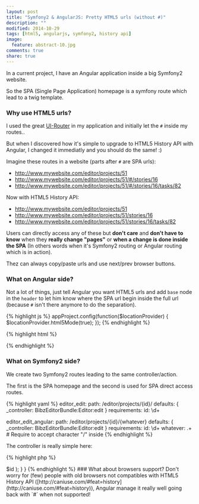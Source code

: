 ```yaml
---
layout: post
title: "Symfony2 & AngularJS: Pretty HTML5 urls (without #)"
description: ""
modified: 2014-10-29
tags: [html5, angularjs, symfony2, history api]
image:
  feature: abstract-10.jpg
comments: true
share: true  
---
```



In a current project, I have an Angular application inside a big Symfony2 website.

So the SPA (Single Page Application) homepage is a symfony route which lead to a twig template.


### <i class="icon icon-asterisk"></i> Why use HTML5 urls?

I used the great [UI-Router](https://github.com/angular-ui/ui-router) in my application and initially let the `#` inside my routes..

But when I discovered how it's simple to upgrade to HTML5 History API with Angular, I changed it immediatly and you should do the same! :)

Imagine these routes in a website (parts after `#` are SPA urls):

* http://www.mywebsite.com/editor/projects/51
* http://www.mywebsite.com/editor/projects/51/#/stories/16
* http://www.mywebsite.com/editor/projects/51/#/stories/16/tasks/82

Now with HTML5 History API:

* http://www.mywebsite.com/editor/projects/51
* http://www.mywebsite.com/editor/projects/51/stories/16
* http://www.mywebsite.com/editor/projects/51/stories/16/tasks/82

Users can directly access any of these but **don't care** and **don't have to know** when they **really change "pages"** or **when a change is done inside the SPA** (In others words when it's Symfony2 routing or Angular routing which is in action).

Thez can always copy/paste urls and use next/prev browser buttons.


### <i class="icon icon-asterisk"></i> What on Angular side?

Not a lot of things, just tell Angular you want HTML5 urls and add `base` node in the `header` to let him know where the SPA url begin inside the full url (because `#` isn't there anymore to do the separation).

{% highlight js %}
appProject.config(function($locationProvider) {
    $locationProvider.html5Mode(true);
});
{% endhighlight %}

{% highlight html %}
<head>
    <meta charset="utf-8">
    <base href="{ { path('editor_edit', {id: project_id}) } }">
</head>
{% endhighlight %}


### <i class="icon icon-asterisk"></i> What on Symfony2 side?

We create two Symfony2 routes leading to the same controller/action.

The first is the SPA homepage and the second is used for SPA direct access routes.

{% highlight yaml %}
editor_edit:
    path: /editor/projects/{id}/
    defaults: { _controller: BibzEditorBundle:Editor:edit }
    requirements:
        id: \d+
        
editor_edit_angular:
    path: /editor/projects/{id}/{whatever}
    defaults: { _controller: BibzEditorBundle:Editor:edit }
    requirements:
        id: \d+
        whatever: .+ # Require to accept character "/" inside
{% endhighlight %}

The controller is really simple here:

{% highlight php %}
<?php
class EditorController extends Controller
{
    /**
     * @Template()
     * @Secure(roles="ROLE_USER")
     */
    public function editAction($id)
    {
        return array(
            'project_id' => $id
        );
    }
}
{% endhighlight %}


### <i class="icon icon-asterisk"></i> What about browsers support?

Don't worry for (few) people with old browsers not compatibles with HTML5 History API ([http://caniuse.com/#feat=history](http://caniuse.com/#feat=history)),
Angular manage it really well going back with `#` when not supported!


